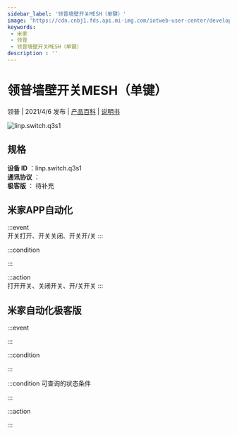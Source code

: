 ```yaml
---
sidebar_label: '领普墙壁开关MESH（单键）'
image: 'https://cdn.cnbj1.fds.api.mi-img.com/iotweb-user-center/developer_1679047722991cdsuDfvU.png?GalaxyAccessKeyId=AKVGLQWBOVIRQ3XLEW&Expires=9223372036854775807&Signature=vyohEsADzSa6q5TZdUjIGQVofCE='
keywords: 
 - 米家
 - 领普
 - 领普墙壁开关MESH（单键）
description : ''
---
```

# 领普墙壁开关MESH（单键）

领普 | 2021/4/6 发布 | [产品百科](https://home.mi.com/webapp/content/baike/product/index.html?model=linp.switch.q3s1/) | [说明书](https://home.mi.com/views/introduction.html?model=linp.switch.q3s1&region=cn)

![linp.switch.q3s1](https://cdn.cnbj1.fds.api.mi-img.com/iotweb-user-center/developer_1679047722991cdsuDfvU.png?GalaxyAccessKeyId=AKVGLQWBOVIRQ3XLEW&Expires=9223372036854775807&Signature=vyohEsADzSa6q5TZdUjIGQVofCE=)

## 规格  
> 
**设备 ID** ：linp.switch.q3s1  
**通讯协议** ：  
**极客版**  ： 待补充 


## 米家APP自动化  

:::event  
开关打开、开关关闭、开关开/关
:::

:::condition  

:::

:::action   
打开开关、关闭开关、开/关开关
:::

## 米家自动化极客版  

:::event  

:::

:::condition  

:::

:::condition 可查询的状态条件  

:::

:::action  

:::

        
